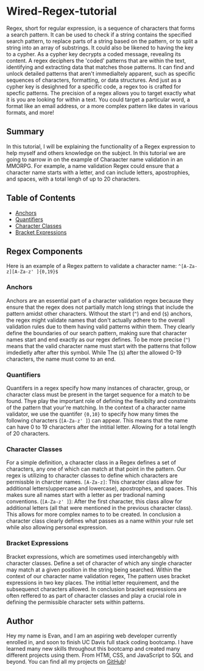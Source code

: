 # Wired-Regex-tutorial

Regex, short for regular expression, is a sequence of characters that forms a search pattern. It can be used to check if a string contains the specified search pattern, to replace parts of a string based on the pattern, or to split a string into an array of substrings. It could also be likened to having the key to a cypher. As a cypher key decrypts a coded message, revealing its content. A regex deciphers the 'coded' patterns that are within the text, identifying and extracting data that matches those patterns. It can find and unlock detailed patterns that aren't immedialtely apparent, such as specific sequences of characters, formatting, or data structures. And just as a cypher key is desighned for a specific code, a regex too is crafted for specfic patterns. The precision of a regex allows you to target exactly what it is you are looking for within a text. You could target a particular word, a format like an email address, or a more complex pattern like dates in various formats, and more!

## Summary

In this tutorial, I will be explaining the functionality of a Regex expression to help myself and others knowledge on the subject. In this tutorial we are going to narrow in on the example of Charaacter name validation in an MMORPG. For example, a name validation Regex could ensure that a character name starts with a letter, and can include letters, apostrophies, and spaces, with a total lengh of up to 20 characters. 

## Table of Contents

- [Anchors](#anchors)
- [Quantifiers](#quantifiers)
- [Character Classes](#character-classes)
- [Bracket Expressions](#bracket-expressions)

## Regex Components

 Here is an example of a Regex pattern to validate a character name: 
 `^[A-Za-z][A-Za-z' ]{0,19}$`

### Anchors

Anchors are an essential part of a character validation regex because they ensure that the regex does not partially match long strings that include the pattern amidst other characters. Without the start (`^`) and end (`$`) anchors, the regex might validate names that don't actually adhere to the overall validation rules due to them having valid patterns within them. They clearly define the boundaries of our search pattern, making sure that character names start and end exactly as our regex defines. To be more precise (`^`) means that the valid character name must start with the patterns that follow imdedietly after after this symbol. While The (`$`) after the allowed 0-19 characters, the name must come to an end. 

### Quantifiers

Quantifers in a regex specify how many instances of character, group, or character class must be present in the target sequence for a match to be found. Thye play the important role of defining the flexibilty and constraints of the pattern that your're matching. 
In the context of a character name validator, we use the quantifer `{0,10}` to specify how many times the following characters (`[A-Za-z' ]`) can appear. This means that the name can have 0 to 19 characters after the intitial letter. Allowing for a total length of 20 characters. 

### Character Classes

For a simple definition, a character class in a Regex defines a set of characters, any one of which can match at that point in the pattern. Our regex is utilizing to character classes to define which characters are permissble in charcter names. 
`[A-Za-z]`: This character class allow for additional letters(uppercase and lowercase), apostrophes, and spaces. This makes sure all names start with a letter as per tradional naming conventions. 
(`[A-Za-z' ]`): After the first character, this class allow for additional letters (all that were mentioned in the previous character class). This allows for more complex names to to be created.
In conclusion a character class clearly defines what passes as a name within your rule set while also allowing personal expression. 
 
### Bracket Expressions

Bracket expressions, which are sometimes used interchangebly with character classes. Define a set of character of which any single character may match at a given position in the string being searched. Within the context of our character name validation regex, The pattern uses bracket expressions in two key places. The intitial letter requirement, and the subsequenct characters allowed. 
In conclusion bracket expressions are often reffered to as part of character classes and play a crucial role in defining the permissible character sets within patterns. 

## Author

Hey my name is Evan, and I am an aspiring web developer currently enrolled in, and soon to finish UC Davis full stack coding bootcamp. I have learned many new skills throughout this bootcamp and created many different projects using them. From HTMl, CSS, and JavaScript to SQL and beyond. You can find all my projects on [GitHub](https://github.com/EvanRC)!


